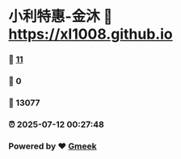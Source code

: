 # 小利特惠-金沐 :link: https://xl1008.github.io 
### :page_facing_up: [11](https://xl1008.github.io/tag.html) 
### :speech_balloon: 0 
### :hibiscus: 13077 
### :alarm_clock: 2025-07-12 00:27:48 
### Powered by :heart: [Gmeek](https://github.com/Meekdai/Gmeek)

